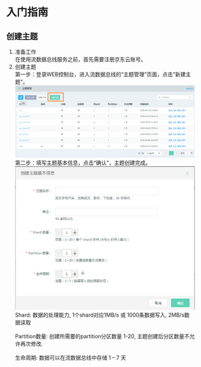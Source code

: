 # 入门指南<br>
## 创建主题<br>
1. 准备工作<br>
在使用流数据总线服务之前，首先需要注册京东云账号。<br>
2. 创建主题<br>
第一步：登录WEB控制台，进入流数据总线的“主题管理”页面，点击“新建主题”。<br>
![创建主题](https://github.com/jdcloudcom/cn/blob/edit/image/DataBus/db-004.png?raw=true)<br>
第二步：填写主题基本信息，点击“确认”，主题创建完成。<br>
![填写信息](https://github.com/jdcloudcom/cn/blob/edit/image/DataBus/db-005.png?raw=true)<br>
Shard: 数据的处理能力, 1个shard对应1MB/s 或 1000条数据写入, 2MB/s数据读取<br><br>
Partition数量: 创建所需要的partition分区数量 1-20, 主题创建后分区数量不允许再次修改.<br><br>
生命周期: 数据可以在流数据总线中存储 1 – 7 天<br>
